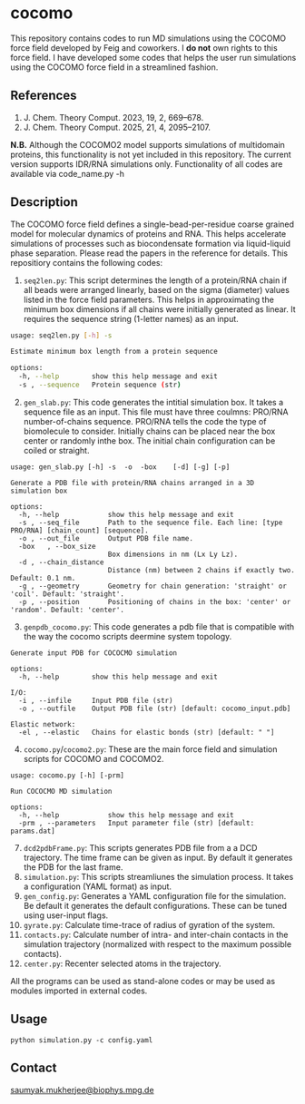 # cocomo
This repository contains codes to run MD simulations using the COCOMO force field developed by Feig and coworkers. 
I **do not** own rights to this force field. I have developed some codes that helps the user run simulations using the COCOMO force field in a streamlined fashion.

## References
1) J. Chem. Theory Comput. 2023, 19, 2, 669–678.
2) J. Chem. Theory Comput. 2025, 21, 4, 2095–2107.

**N.B.** Although the COCOMO2 model supports simulations of multidomain proteins, this functionality is not yet included in this repository. The current version supports IDR/RNA simulations only.
Functionality of all codes are available via code_name.py -h

## Description
The COCOMO force field defines a single-bead-per-residue coarse grained model for molecular dynamics of proteins and RNA. This helps accelerate simulations of processes such as biocondensate formation via liquid-liquid phase separation. Please read the papers in the reference for details.
This repositiory contains the following codes:

1. ```seq2len.py```: This script determines the length of a protein/RNA chain if all beads were arranged linearly, based on the sigma (diameter) values listed in the force field parameters. This helps in approximating the minimum box dimensions if all chains were initially generated as linear. It requires the sequence string (1-letter names) as an input.
```bash
usage: seq2len.py [-h] -s

Estimate minimum box length from a protein sequence

options:
  -h, --help        show this help message and exit
  -s , --sequence   Protein sequence (str)
```
2. ```gen_slab.py```: This code generates the intitial simulation box. It takes a sequence file as an input. This file must have three coulmns: PRO/RNA number-of-chains sequence. PRO/RNA tells the code the type of biomolecule to consider. Initially chains can be placed near the box center or randomly inthe box. The initial chain configuration can be coiled or straight.
```
usage: gen_slab.py [-h] -s  -o  -box    [-d] [-g] [-p]

Generate a PDB file with protein/RNA chains arranged in a 3D simulation box

options:
  -h, --help            show this help message and exit
  -s , --seq_file       Path to the sequence file. Each line: [type PRO/RNA] [chain_count] [sequence].
  -o , --out_file       Output PDB file name.
  -box   , --box_size   
                        Box dimensions in nm (Lx Ly Lz).
  -d , --chain_distance 
                        Distance (nm) between 2 chains if exactly two. Default: 0.1 nm.
  -g , --geometry       Geometry for chain generation: 'straight' or 'coil'. Default: 'straight'.
  -p , --position       Positioning of chains in the box: 'center' or 'random'. Default: 'center'.
```
3. ```genpdb_cocomo.py```: This code generates a pdb file that is compatible with the way the cocomo scripts deermine system topology.
```
Generate input PDB for COCOCMO simulation

options:
  -h, --help        show this help message and exit

I/O:
  -i , --infile     Input PDB file (str)
  -o , --outfile    Output PDB file (str) [default: cocomo_input.pdb]

Elastic network:
  -el , --elastic   Chains for elastic bonds (str) [default: " "]
```
4. ```cocomo.py```/```cocomo2.py```: These are the main force field and simulation scripts for COCOMO and COCOMO2.
```
usage: cocomo.py [-h] [-prm]

Run COCOCMO MD simulation

options:
  -h, --help            show this help message and exit
  -prm , --parameters   Input parameter file (str) [default: params.dat]
```
7. ```dcd2pdbFrame.py```: This scripts generates PDB file from a a DCD trajectory. The time frame can be given as input. By default it generates the PDB for the last frame.
8. ```simulation.py```: This scripts streamliunes the simulation process. It takes a configuration (YAML format) as input.
9. ```gen_config.py```: Generates a YAML configuration file for the simulation. Be default it generates the default configurations. These can be tuned using user-input flags.
10. ```gyrate.py```: Calculate time-trace of radius of gyration of the system.
11. ```contacts.py```: Calculate number of intra- and inter-chain contacts in the simulation trajectory (normalized with respect to the maximum possible contacts).
12. ```center.py```: Recenter selected atoms in the trajectory.

All the programs can be used as stand-alone codes or may be used as modules imported in external codes.

## Usage
```python simulation.py -c config.yaml```

## Contact
saumyak.mukherjee@biophys.mpg.de

